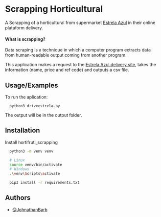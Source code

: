 # Scrapping Horticultural 

A Scrapping of a horticultural from supermarket 
[Estrela Azul](https://supermercadoestrelaazul.com.br/)
in their online plataform delivery.

#### What is scrapping?

Data scraping is a technique in which a computer
program extracts data from human-readable
output coming from another program.


This application makes a request to the
[Estrela Azul delivery site](https://drive.supermercadoestrelaazul.com.br/),
takes the information (name, price and ref code) and 
outputs a csv file.

  
## Usage/Examples

To run the aplication:
```
  python3 driveestrela.py
```
The output will be in the output folder.
  
## Installation 

Install hortifruti_scrapping

```bash
  python3 -m venv venv

  # Linux
  source venv/bin/activate
  # Windows
  .\venv\Scripts\activate

  pip3 install -r requirements.txt

```
    
## Authors

- [@JohnathanBarb](https://github.com/JohnathanBarb)
  